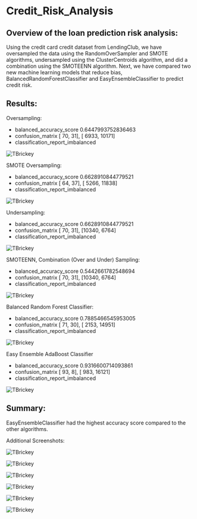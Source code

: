 # Credit_Risk_Analysis

## Overview of the loan prediction risk analysis:
Using the credit card credit dataset from LendingClub, we have oversampled the data using the RandomOverSampler and SMOTE algorithms, undersampled using the ClusterCentroids algorithm, and did a combination using the SMOTEENN algorithm. Next, we have compared two new machine learning models that reduce bias, BalancedRandomForestClassifier and EasyEnsembleClassifier to predict credit risk. 

## Results:

Oversampling:

- balanced_accuracy_score  0.6447993752836463
- confusion_matrix  [   70,    31], [ 6933, 10171]
- classification_report_imbalanced

![TBrickey](https://github.com/TBrickey/Credit_Risk_Analysis/blob/main/Mod17/oversamplingclass.png)
                   
                
SMOTE Oversampling:

- balanced_accuracy_score  0.6628910844779521
- confusion_matrix   [   64,    37], [ 5266, 11838]
- classification_report_imbalanced

![TBrickey]( https://github.com/TBrickey/Credit_Risk_Analysis/blob/main/Mod17/SMOTE%20Oversamplingclass.png)
  

Undersampling:

- balanced_accuracy_score  0.6628910844779521
- confusion_matrix  [   70,    31], [10340,  6764]
- classification_report_imbalanced

![TBrickey]( https://github.com/TBrickey/Credit_Risk_Analysis/blob/main/Mod17/oversamplingclass.png)


SMOTEENN, Combination (Over and Under) Sampling:

- balanced_accuracy_score  0.5442661782548694
- confusion_matrix  [   70,    31], [10340,  6764]
- classification_report_imbalanced

![TBrickey]( https://github.com/TBrickey/Credit_Risk_Analysis/blob/main/Mod17/SMOTEENNclass.png)


Balanced Random Forest Classifier: 

- balanced_accuracy_score  0.7885466545953005
- confusion_matrix  [   71,    30], [ 2153, 14951]
- classification_report_imbalanced

![TBrickey]( https://github.com/TBrickey/Credit_Risk_Analysis/blob/main/Mod17/BRFClass.png)


Easy Ensemble AdaBoost Classifier

- balanced_accuracy_score  0.9316600714093861
- confusion_matrix  [   93,     8], [  983, 16121]
- classification_report_imbalanced

![TBrickey]( https://github.com/TBrickey/Credit_Risk_Analysis/blob/main/Mod17/EEAClass.png)


## Summary:

EasyEnsembleClassifier had the highest accuracy score compared to the other algorithms.


Additional Screenshots:

![TBrickey](https://github.com/TBrickey/Credit_Risk_Analysis/blob/main/Mod17/oversampling.png)

![TBrickey]( https://github.com/TBrickey/Credit_Risk_Analysis/blob/main/Mod17/undersampling.png)

![TBrickey](https://github.com/TBrickey/Credit_Risk_Analysis/blob/main/Mod17/SMOTE%20Oversampling.png)

![TBrickey]( https://github.com/TBrickey/Credit_Risk_Analysis/blob/main/Mod17/SMOTEENN.png)

![TBrickey]( https://github.com/TBrickey/Credit_Risk_Analysis/blob/main/Mod17/Balanced%20Random%20Forest%20Classifier.png)

![TBrickey]( https://github.com/TBrickey/Credit_Risk_Analysis/blob/main/Mod17/Easy%20Ensemble%20AdaBoost%20Classifier.png)


